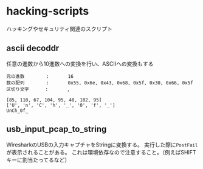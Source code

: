 # hacking-scripts
ハッキングやセキュリティ関連のスクリプト

## ascii decoddr

任意の進数から10進数への変換を行い、ASCIIへの変換もする

```
元の進数        :       16
数の配列        :       0x55, 0x6e, 0x43, 0x68, 0x5f, 0x30, 0x66, 0x5f 
区切り文字      :       ,

[85, 110, 67, 104, 95, 48, 102, 95]
['U', 'n', 'C', 'h', '_', '0', 'f', '_']
UnCh_0f_
```

## usb_input_pcap_to_string

WiresharkのUSBの入力キャプチャをStringに変換する。
実行した際に`PostFail`が表示されることがある。
これは環境依存なので注意すること。（例えばSHIFTキーに割当たってるなど）
